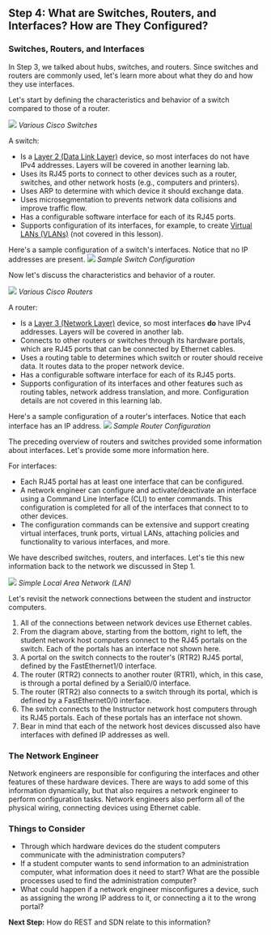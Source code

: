 
## Step 4: What are Switches, Routers, and Interfaces? How are They Configured?

### Switches, Routers, and Interfaces  

In Step 3, we talked about hubs, switches, and routers. Since switches and routers are commonly used, let's learn more about what they do and how they use interfaces.

Let's start by defining the characteristics and behavior of a switch compared to those of a router.

![](/posts/files/networking-101-the-basics/assets/images/switch.png)
*Various Cisco Switches*

A switch:
* Is a [Layer 2 (Data Link Layer)](https://en.wikipedia.org/wiki/Data_link_layer) device, so most interfaces do not have IPv4 addresses. Layers will be covered in another learning lab.
* Uses its RJ45 ports to connect to other devices such as a router, switches, and other network hosts (e.g., computers and printers).
* Uses ARP to determine with which device it should exchange data.
* Uses microsegmentation to prevents network data collisions and improve traffic flow.
* Has a configurable software interface for each of its RJ45 ports.
* Supports configuration of its interfaces, for example, to create [Virtual LANs (VLANs)](https://en.wikipedia.org/wiki/Virtual_LAN) (not covered in this lesson).

Here's a sample configuration of a switch's interfaces. Notice that no IP addresses are present.
![](/posts/files/networking-101-the-basics/assets/images/switch-config.png)
*Sample Switch Configuration*

Now let's discuss the characteristics and behavior of a router.

![](/posts/files/networking-101-the-basics/assets/images/router.png)
*Various Cisco Routers*

A router:
* Is a [Layer 3 (Network Layer)](https://en.wikipedia.org/wiki/Network_layer) device, so most interfaces **do** have IPv4 addresses. Layers will be covered in another lab.
* Connects to other routers or switches through its hardware portals, which are RJ45 ports that can be connected by Ethernet cables.
* Uses a routing table to determines which switch or router should receive data. It routes data to the proper network device.
* Has a configurable software interface for each of its RJ45 ports.
* Supports configuration of its interfaces and other features such as routing tables, network address translation, and more. Configuration details are not covered in this learning lab.

Here's a sample configuration of a router's interfaces. Notice that each interface has an IP address.
![](/posts/files/networking-101-the-basics/assets/images/router-config.png)
*Sample Router Configuration*


The preceding overview of routers and switches provided some information about interfaces. Let's provide some more information here.

For interfaces:
* Each RJ45 portal has at least one interface that can be configured.
* A network engineer can configure and activate/deactivate an interface using a Command Line Interface (CLI) to enter commands. This configuration is completed for all of the interfaces that connect to to other devices.
* The configuration commands can be extensive and support creating virtual interfaces, trunk ports, virtual LANs, attaching policies and functionality to various interfaces, and more.


We have described switches, routers, and interfaces. Let's tie this new information back to the network we discussed in Step 1.

![](/posts/files/networking-101-the-basics/assets/images/the-network.png)
*Simple Local Area Network (LAN)*

Let's revisit the network connections between the student and instructor computers.
1. All of the connections between network devices use Ethernet cables.
2. From the diagram above, starting from the bottom, right to left, the student network host computers connect to the RJ45 portals on the switch. Each of the portals has an interface not shown here.
3. A portal on the switch connects to the router's (RTR2) RJ45 portal, defined by the FastEthernet1/0 interface.
4. The router (RTR2) connects to another router (RTR1), which, in this case, is through a portal defined by a Serial0/0 interface. 
5. The router (RTR2) also connects to a switch through its portal, which is defined by a FastEthernet0/0 interface. 
6. The switch connects to the Instructor network host computers through its RJ45 portals. Each of these portals has an interface not shown. 
7. Bear in mind that each of the network host devices discussed also have interfaces with defined IP addresses as well.

### The Network Engineer
Network engineers are responsible for configuring the interfaces and other features of these hardware devices. There are ways to add some of this information dynamically, but that also requires a network engineer to perform configuration tasks. Network engineers also perform all of the physical wiring, connecting devices using Ethernet cable.

### Things to Consider
* Through which hardware devices do the student computers communicate with the administration computers?
* If a student computer wants to send information to an administration computer, what information does it need to start? What are the possible processes used to find the administration computer?
* What could happen if a network engineer misconfigures a device, such as assigning the wrong IP address to it, or connecting a it to the wrong portal?

**Next Step:**  How do REST and SDN relate to this information?
